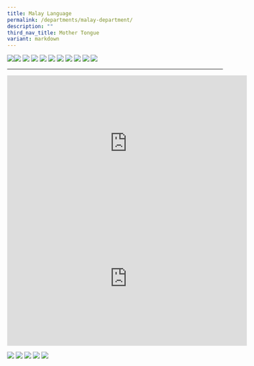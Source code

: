 ```yaml
---
title: Malay Language
permalink: /departments/malay-department/
description: ""
third_nav_title: Mother Tongue
variant: markdown
---
```


![](/images/malay_vision.jpg)![](/images/01.png)
![](/images/malay_programme_highlights.jpg)
![](/images/2.png)
![](/images/3.png)
![](/images/04.png)
![](/images/5.png)
![](/images/6.png)
![](/images/7.png)
![](/images/08.png)
![](/images/Screenshot_2025_07_04_at_12_05_31_PM.png)


---

<iframe width="560" height="315" src="https://www.youtube.com/embed/PrxXWx56yFc" title="YouTube video player" frameborder="0" allow="accelerometer; autoplay; clipboard-write; encrypted-media; gyroscope; picture-in-picture" allowfullscreen=""></iframe>

<br>

<iframe width="560" height="315" src="https://www.youtube.com/embed/tX8umx7b8WA" title="YouTube video player" frameborder="0" allow="accelerometer; autoplay; clipboard-write; encrypted-media; gyroscope; picture-in-picture" allowfullscreen=""></iframe>

![](/images/10.png)
![](/images/11.png)
![](/images/12.png)
![](/images/malay_links.jpg)
![](/images/13.png)